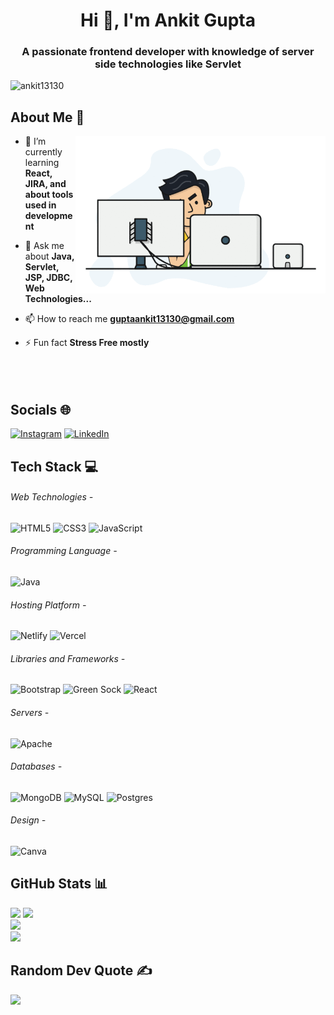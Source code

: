 <h1 align="center">Hi 👋, I'm Ankit Gupta</h1>
<h3 align="center">A passionate frontend developer with knowledge of server side technologies like Servlet</h3>

<p align="left"> <img src="https://komarev.com/ghpvc/?username=ankit13130&label=Profile%20views&color=0e75b6&style=flat" alt="ankit13130" /> </p>

## About Me 💫
<img align="right" src="./assets/me.gif" width="400" alt="Coding">

- 🌱 I’m currently learning **React, JIRA, and about tools used in development**

- 💬 Ask me about **Java, Servlet, JSP, JDBC, Web Technologies...**

- 📫 How to reach me **guptaankit13130@gmail.com**

- ⚡ Fun fact **Stress Free mostly**
<br><br><br><br>

## Socials 🌐
[![Instagram](https://img.shields.io/badge/Instagram-%23E4405F.svg?logo=Instagram&logoColor=white)](https://instagram.com/its_ankit_here___) 
[![LinkedIn](https://img.shields.io/badge/LinkedIn-%230077B5.svg?logo=linkedin&logoColor=white)](https://linkedin.com/in/ankit-gupta-8548b9212) 

## Tech Stack 💻
###### Web Technologies -
![HTML5](https://img.shields.io/badge/html5-%23E34F26.svg?style=flat&logo=html5&logoColor=white) 
![CSS3](https://img.shields.io/badge/css3-%231572B6.svg?style=flat&logo=css3&logoColor=white) 
![JavaScript](https://img.shields.io/badge/javascript-%23323330.svg?style=flat&logo=javascript&logoColor=%23F7DF1E) 
###### Programming Language -
![Java](https://img.shields.io/badge/java-%23ED8B00.svg?style=flat&logo=java&logoColor=white) 
###### Hosting Platform -
![Netlify](https://img.shields.io/badge/netlify-%23000000.svg?style=flat&logo=netlify&logoColor=#00C7B7) 
![Vercel](https://img.shields.io/badge/vercel-%23000000.svg?style=flat&logo=vercel&logoColor=white) 
###### Libraries and Frameworks -
![Bootstrap](https://img.shields.io/badge/bootstrap-%23563D7C.svg?style=flat&logo=bootstrap&logoColor=white) 
![Green Sock](https://img.shields.io/badge/green%20sock-88CE02?style=flat&logo=greensock&logoColor=white) 
![React](https://img.shields.io/badge/react-%2320232a.svg?style=flat&logo=react&logoColor=%2361DAFB) 
###### Servers -
![Apache](https://img.shields.io/badge/apache-%23D42029.svg?style=flat&logo=apache&logoColor=white) 
###### Databases -
![MongoDB](https://img.shields.io/badge/MongoDB-%234ea94b.svg?style=flat&logo=mongodb&logoColor=white) 
![MySQL](https://img.shields.io/badge/mysql-%2300f.svg?style=flat&logo=mysql&logoColor=white) 
![Postgres](https://img.shields.io/badge/postgres-%23316192.svg?style=flat&logo=postgresql&logoColor=white) 
###### Design -
![Canva](https://img.shields.io/badge/Canva-%2300C4CC.svg?style=flat&logo=Canva&logoColor=white)

## GitHub Stats 📊
![](https://github-readme-stats.vercel.app/api/top-langs/?username=ankit13130&theme=chartreuse-dark&hide_border=false&include_all_commits=true&count_private=true&layout=compact)
![](https://github-readme-stats.vercel.app/api?username=ankit13130&theme=chartreuse-dark&hide_border=false&include_all_commits=true&count_private=true)<br>
![](https://github-profile-summary-cards.vercel.app/api/cards/profile-details?username=ankit13130&theme=tokyonight&hide_border=false)<br>
![](https://github-readme-streak-stats.herokuapp.com/?user=ankit13130&theme=chartreuse-dark&hide_border=false)<br>

## Random Dev Quote ✍️
![](https://quotes-github-readme.vercel.app/api?type=horizontal&theme=radical)

<!-- # Extras 📝
  <details>
  <summary>Click to expand!</summary> -->
